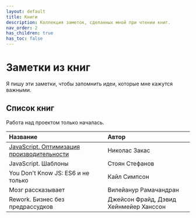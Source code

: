 ```yaml
---
layout: default
title: Книги
description: Коллекция заметок, сделанных мной при чтении книг.
nav_order: 2
has_children: true
has_toc: false
---
```


# Заметки из книг

Я пишу эти заметки, чтобы запомнить идеи, которые мне кажутся важными.

## Список книг

Работа над проектом только началась.

| Название | Автор |
|:---------|:------|
| [JavaScript. Оптимизация производительности](javascript-templates) | Николас Закас |
| JavaScript. Шаблоны | Стоян Стефанов |
| You Don't Know JS: ES6 и не только | Кайл Симпсон |
| Мозг рассказывает | Вилейанур Рамачандран |
| Rework. Бизнес без предрассудков | Джейсон Фрайд, Дэвид Хейнмейер Ханссон |
